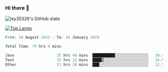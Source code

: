 ### Hi there 👋

<!--
**lxy35326/lxy35326** is a ✨ _special_ ✨ repository because its `README.md` (this file) appears on your GitHub profile.

Here are some ideas to get you started:

- 🔭 I’m currently working on ...
- 🌱 I’m currently learning ...
- 👯 I’m looking to collaborate on ...
- 🤔 I’m looking for help with ...
- 💬 Ask me about ...
- 📫 How to reach me: ...
- 😄 Pronouns: ...
- ⚡ Fun fact: ...
-->

![lxy35326's GitHub stats](https://github-readme-stats.vercel.app/api?username=lxy35326&show_icons=true)

[![Top Langs](https://github-readme-stats.vercel.app/api/top-langs/?username=anuraghazra&layout=compact)](https://github.com/anuraghazra/github-readme-stats)

<!--START_SECTION:waka-->

```rust
From: 10 August 2023 - To: 24 January 2024

Total Time: 79 hrs 8 mins

Java                   35 hrs 40 mins  ██████████░░░░░░░░░░░░░░░   39.42 %
Text                   15 hrs 12 mins  ████▒░░░░░░░░░░░░░░░░░░░░   16.81 %
Other                  11 hrs 20 mins  ███░░░░░░░░░░░░░░░░░░░░░░   12.53 %
```

<!--END_SECTION:waka-->
